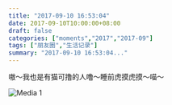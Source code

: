 ```yaml
---
title: "2017-09-10 16:53:04"
date: 2017-09-10T10:00:00+08:00
draft: false
categories: ["moments","2017","2017-09"]
tags: ["朋友圈","生活记录"]
summary: "2017-09-10 16:53:04..."
---
```


嗷～我也是有猫可撸的人噜～睡前虎摸虎摸～喵～

![Media 1](/Moments/photos/2017-09-10/201709101653040.jpg)

